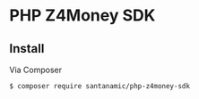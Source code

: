 # PHP Z4Money SDK

## Install

Via Composer

``` bash
$ composer require santanamic/php-z4money-sdk
```